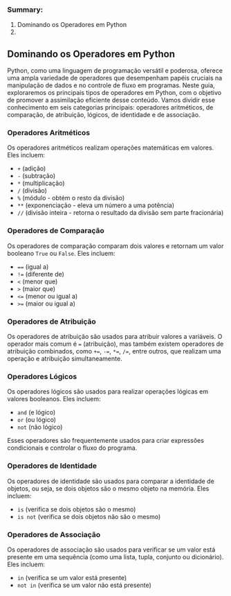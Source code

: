 ### Summary:
1. Dominando os Operadores em Python
2. 



## Dominando os Operadores em Python

Python, como uma linguagem de programação versátil e poderosa, oferece uma ampla variedade de operadores que desempenham papéis cruciais na manipulação de dados e no controle de fluxo em programas. Neste guia, exploraremos os principais tipos de operadores em Python, com o objetivo de promover a assimilação eficiente desse conteúdo. Vamos dividir esse conhecimento em seis categorias principais: operadores aritméticos, de comparação, de atribuição, lógicos, de identidade e de associação.

### Operadores Aritméticos

Os operadores aritméticos realizam operações matemáticas em valores. Eles incluem:

- `+` (adição)
- `-` (subtração)
- `*` (multiplicação)
- `/` (divisão)
- `%` (módulo - obtém o resto da divisão)
- `**` (exponenciação - eleva um número a uma potência)
- `//` (divisão inteira - retorna o resultado da divisão sem parte fracionária)

### Operadores de Comparação

Os operadores de comparação comparam dois valores e retornam um valor booleano `True` ou `False`. Eles incluem:

- `==` (igual a)
- `!=` (diferente de)
- `<` (menor que)
- `>` (maior que)
- `<=` (menor ou igual a)
- `>=` (maior ou igual a)

### Operadores de Atribuição

Os operadores de atribuição são usados para atribuir valores a variáveis. O operador mais comum é `=` (atribuição), mas também existem operadores de atribuição combinados, como `+=`, `-=`, `*=`, `/=`, entre outros, que realizam uma operação e atribuição simultaneamente.

### Operadores Lógicos

Os operadores lógicos são usados para realizar operações lógicas em valores booleanos. Eles incluem:

- `and` (e lógico)
- `or` (ou lógico)
- `not` (não lógico)

Esses operadores são frequentemente usados para criar expressões condicionais e controlar o fluxo do programa.

### Operadores de Identidade

Os operadores de identidade são usados para comparar a identidade de objetos, ou seja, se dois objetos são o mesmo objeto na memória. Eles incluem:

- `is` (verifica se dois objetos são o mesmo)
- `is not` (verifica se dois objetos não são o mesmo)

### Operadores de Associação

Os operadores de associação são usados para verificar se um valor está presente em uma sequência (como uma lista, tupla, conjunto ou dicionário). Eles incluem:

- `in` (verifica se um valor está presente)
- `not in` (verifica se um valor não está presente)
